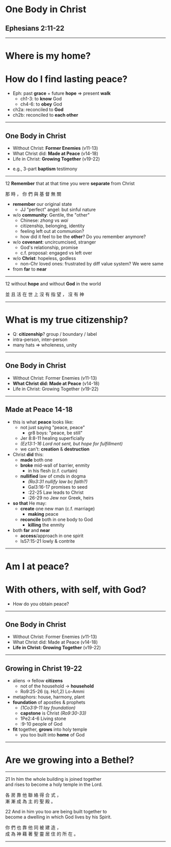 <!-- .slide: data-background-image="http://sermons.seanho.com/img/bg/unsplash-mE5MBZX5sko-leaves.jpg" -->
# One Body in Christ
## Ephesians 2:11-22

---
<!-- .slide: class="Q" data-background="white" -->
# Where is my **home**?
# How do I find lasting **peace**?

>>>
+ Eph: past **grace** + future **hope** &rArr; present **walk**
  + ch1-3: to **know** God
  + ch4-6: to **obey** God
+ ch2a: reconciled to **God**
+ ch2b: reconciled to **each other**

---
<!-- .slide: data-background-image="http://sermons.seanho.com/img/bg/unsplash-mE5MBZX5sko-leaves.jpg" -->
## One Body in Christ
+ Without Christ: **Former Enemies** <span class="hl2">(v11-13)</span>
+ What Christ did: **Made at Peace** <span class="hl2">(v14-18)</span>
+ Life in Christ: **Growing Together** <span class="hl2">(v19-22)</span>

>>>
+ e.g., 3-part **baptism** testimony

---
<span class="hl2">12</span>
**Remember** that at that time you were **separate** from Christ

那 時 ， 你 們 與 基 督 無 關

>>>
+ **remember** our original state
	+ JJ "perfect" angel: but sinful nature
+ w/o **community**: Gentile, the "other"
	+ Chinese: *zhong* vs *wai*
	+ citizenship, belonging, identity
	+ feeling left out at communion?
	+ how did it feel to be the **other**? Do you remember anymore?
+ w/o **covenant**: uncircumcised, stranger
	+ God's relationship, promise
	+ c.f. proposal: engaged vs left over
+ w/o **Christ**: hopeless, godless
	+ non-Chr loved ones: frustrated by diff value system? We were same
+ from **far** to **near**

---
<span class="hl2">12</span>
without **hope** and without **God** in the world

並 且 活 在 世 上 沒 有 指 望 ， 沒 有 神

---
<!-- .slide: class="Q" data-background="white" -->
# What is my true **citizenship**?

>>>
+ Q: **citizenship**? group / boundary / label
+ intra-person, inter-person
+ many hats => wholeness, unity

---
<!-- .slide: data-background-image="http://sermons.seanho.com/img/bg/unsplash-mE5MBZX5sko-leaves.jpg" -->
## One Body in Christ
+ Without Christ: Former Enemies <span class="hl2">(v11-13)</span>
+ **What Christ did: Made at Peace** <span class="hl2">(v14-18)</span>
+ Life in Christ: Growing Together <span class="hl2">(v19-22)</span>

---
## Made at Peace 14-18

>>>
+ this is what **peace** looks like:
	+ not just saying "peace, peace"
		+ gr8 boys: "peace, be still"
	+ Jer 8:8-11 healing superficially
	+ *(Ez13:1-16 Lord not sent, but hope for fulfillment)*
	+ we can't: **creation** & **destruction**
+ Christ **did** this:
	+ **made** both one
	+ **broke** mid-wall of barrier, enmity
		+ in his flesh (c.f. curtain)
	+ **nullified** law of cmds in dogma
		+ *(Ro3:31 nullify law bc faith?)*
		+ Gal3:16-17 promises to seed
		+ :22-25 Law leads to Christ
		+ :26-29 no Jew nor Greek, heirs
+ **so that** He may:
	+ **create** one new man (c.f. marriage)
		+ **making** peace
	+ **reconcile** both in one body
to God
		+ **killing** the enmity
+ both **far** and **near**
	+ **access**/approach in one spirit
	+ Is57:15-21 lowly & contrite

---
<!-- .slide: class="Q" data-background="white" -->
# Am I at **peace**?
# With **others**, with **self**, with **God**?

>>>
+ How do you obtain peace?

---
<!-- .slide: data-background-image="http://sermons.seanho.com/img/bg/unsplash-mE5MBZX5sko-leaves.jpg" -->
## One Body in Christ
+ Without Christ: Former Enemies <span class="hl2">(v11-13)</span>
+ What Christ did: Made at Peace <span class="hl2">(v14-18)</span>
+ **Life in Christ: Growing Together** <span class="hl2">(v19-22)</span>

---
## Growing in Christ 19-22

>>>
+ aliens -> fellow **citizens**
	+ not of the household -> **household**
	+ Ro9:25-26 (q. Ho1,2) Lo-Ammi
+ metaphors: house, harmony, plant
+ **foundation** of apostles & prophets
	+ *(1Co3:9-11 lay foundation)*
	+ **capstone** is Christ *(Ro9:30-33)*
	+ 1Pe2:4-6 Living stone
	+ :9-10 people of God
+ **fit** together, **grows** into holy temple
	+ you too built into **home** of God

---
<!-- .slide: class="Q" data-background="white" -->
# Are **we** growing into a **Bethel**?

---
<!-- .slide: data-background-image="http://sermons.seanho.com/img/bg/unsplash-mE5MBZX5sko-leaves.jpg" -->
<span class="hl2">21</span>
In him the whole building is joined together <br/>
and rises to become a holy temple in the Lord.

各 房 靠 他 聯 絡 得 合 式 ， <br/>
漸 漸 成 為 主 的 聖 殿 。

<span class="hl2">22</span>
And in him you too are being built together to <br/>
become a dwelling in which God lives by his Spirit.

你 們 也 靠 他 同 被 建 造 ， <br/>
成 為 神 藉 著 聖 靈 居 住 的 所 在 。

---
<!-- .slide: data-background-image="http://sermons.seanho.com/img/bg/unsplash-mE5MBZX5sko-leaves.jpg" class="empty" -->

